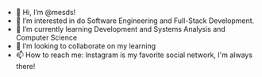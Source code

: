 - 👋 Hi, I’m @mesds!
- 👀 I’m interested in do Software Engineering and Full-Stack Development.
- 🌱 I’m currently learning Development and Systems Analysis and Computer Science
- 💞️ I’m looking to collaborate on my learning
- 📫 How to reach me: Instagram is my favorite social network, I'm always there!

<!---
mesds/mesds is a ✨ special ✨ repository because its `README.md` (this file) appears on your GitHub profile.
You can click the Preview link to take a look at your changes.
--->
